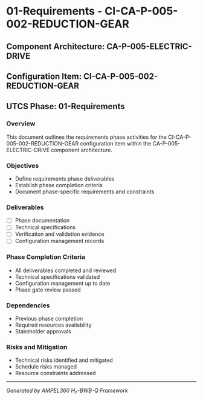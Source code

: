 # 01-Requirements - CI-CA-P-005-002-REDUCTION-GEAR

## Component Architecture: CA-P-005-ELECTRIC-DRIVE
## Configuration Item: CI-CA-P-005-002-REDUCTION-GEAR
## UTCS Phase: 01-Requirements

### Overview
This document outlines the requirements phase activities for the CI-CA-P-005-002-REDUCTION-GEAR configuration item within the CA-P-005-ELECTRIC-DRIVE component architecture.

### Objectives
- Define requirements phase deliverables
- Establish phase completion criteria
- Document phase-specific requirements and constraints

### Deliverables
- [ ] Phase documentation
- [ ] Technical specifications
- [ ] Verification and validation evidence
- [ ] Configuration management records

### Phase Completion Criteria
- All deliverables completed and reviewed
- Technical specifications validated
- Configuration management up to date
- Phase gate review passed

### Dependencies
- Previous phase completion
- Required resources availability
- Stakeholder approvals

### Risks and Mitigation
- Technical risks identified and mitigated
- Schedule risks managed
- Resource constraints addressed

---
*Generated by AMPEL360 H₂-BWB-Q Framework*
